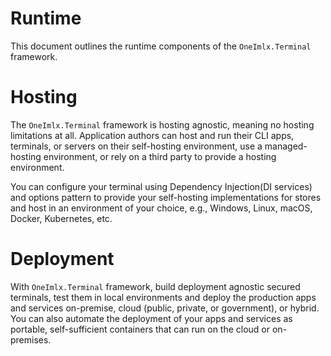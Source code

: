 # Runtime
This document outlines the runtime components of the `OneImlx.Terminal` framework.

# Hosting
The `OneImlx.Terminal` framework is hosting agnostic, meaning no hosting limitations at all. Application authors can host and run their CLI apps, terminals, or servers on their self-hosting environment, use a managed-hosting environment, or rely on a third party to provide a hosting environment.

You can configure your terminal using Dependency Injection(DI services) and options pattern to provide your self-hosting implementations for stores and host in an environment of your choice, e.g., Windows, Linux, macOS, Docker, Kubernetes, etc.

# Deployment
With `OneImlx.Terminal` framework, build deployment agnostic secured terminals, test them in local environments and deploy the production apps and services on-premise, cloud (public, private, or government), or hybrid. You can also automate the deployment of your apps and services as portable, self-sufficient containers that can run on the cloud or on-premises.